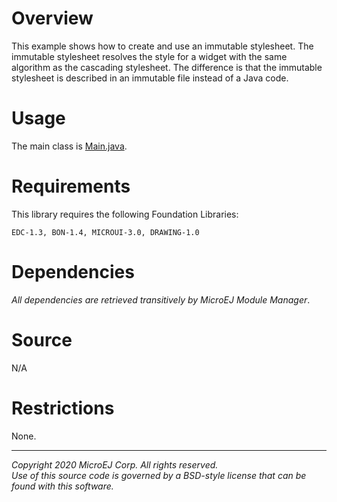 # Overview

This example shows how to create and use an immutable stylesheet.
The immutable stylesheet resolves the style for a widget with the same algorithm as the cascading stylesheet.
The difference is that the immutable stylesheet is described in an immutable file instead of a Java code.

# Usage

The main class is [Main.java](src/main/java/com/microej/example/mwt/immutablestylesheet/Main.java).

# Requirements

This library requires the following Foundation Libraries:

    EDC-1.3, BON-1.4, MICROUI-3.0, DRAWING-1.0

# Dependencies

_All dependencies are retrieved transitively by MicroEJ Module Manager_.

# Source

N/A

# Restrictions

None.

---  
_Copyright 2020 MicroEJ Corp. All rights reserved._  
_Use of this source code is governed by a BSD-style license that can be found with this software._  
